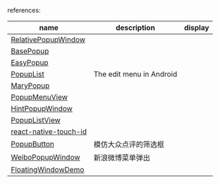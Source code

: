 references:  

| name | description | display |
| ------ | ------ | ------ |
| [RelativePopupWindow](https://github.com/kakajika/RelativePopupWindow) | | |
| [BasePopup](https://github.com/razerdp/BasePopup) | | |
| [EasyPopup](https://github.com/zyyoona7/EasyPopup) | | |
| [PopupList](https://github.com/shangmingchao/PopupList) | The edit menu in Android | |
| [MaryPopup](https://github.com/Meetic/MaryPopup) | | |
| [PopupMenuView](https://github.com/kareluo/PopupMenuView) | | |
| [HintPopupWindow](https://github.com/Zhaoss/HintPopupWindow) | | |
| [PopupListView](https://github.com/Baobomb/PopupListView) | | |
| [react-native-touch-id](https://github.com/naoufal/react-native-touch-id) | | |
| [PopupButton](https://github.com/crazyhl/PopupButton) | 模仿大众点评的筛选框 | |
| [WeiboPopupWindow](https://github.com/gqdy365/WeiboPopupWindow) | 新浪微博菜单弹出 | |
| [FloatingWindowDemo](https://github.com/klinker24/FloatingWindowDemo) | | |
